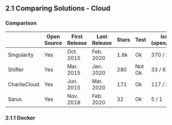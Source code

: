 
## 2.1 Comparing Solutions - Cloud
### Comparison

|              | Open Source | First Release | Last Release | Stars | Test   | Issues (open/closed) | Link                                  |
| ------------ | ----------- | ------------- | ------------ | ----- | ------ | -------------------- | ------------------------------------- |
| Singularity  | Yes         | Oct. 2015     | Feb. 2020    | 1.6k  | Ok     | 370 / 2250           | https://github.com/sylabs/singularity |
| Shifter      | Yes         | Mar. 2015     | Jan. 2020    | 280   | Not Ok | 33 / 61              | https://github.com/NERSC/shifter      |
| CharlieCloud | Yes         | Jun. 2015     | Mar. 2020    | 171   | Ok     | 117 / 306            | https://github.com/hpc/charliecloud   |
| Sarus        | Yes         | Nov. 2018     | Feb. 2020    | 32    | Ok     | 5 / 1                | https://github.com/eth-cscs/sarus     |


### 2.1.1 Docker